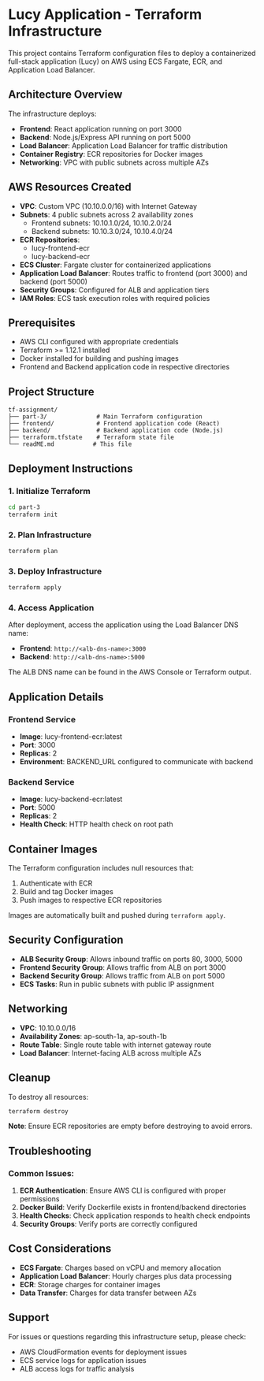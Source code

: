 # Lucy Application - Terraform Infrastructure

This project contains Terraform configuration files to deploy a containerized full-stack application (Lucy) on AWS using ECS Fargate, ECR, and Application Load Balancer.

## Architecture Overview

The infrastructure deploys:
- **Frontend**: React application running on port 3000
- **Backend**: Node.js/Express API running on port 5000
- **Load Balancer**: Application Load Balancer for traffic distribution
- **Container Registry**: ECR repositories for Docker images
- **Networking**: VPC with public subnets across multiple AZs

## AWS Resources Created

- **VPC**: Custom VPC (10.10.0.0/16) with Internet Gateway
- **Subnets**: 4 public subnets across 2 availability zones
  - Frontend subnets: 10.10.1.0/24, 10.10.2.0/24
  - Backend subnets: 10.10.3.0/24, 10.10.4.0/24
- **ECR Repositories**: 
  - lucy-frontend-ecr
  - lucy-backend-ecr
- **ECS Cluster**: Fargate cluster for containerized applications
- **Application Load Balancer**: Routes traffic to frontend (port 3000) and backend (port 5000)
- **Security Groups**: Configured for ALB and application tiers
- **IAM Roles**: ECS task execution roles with required policies

## Prerequisites

- AWS CLI configured with appropriate credentials
- Terraform >= 1.12.1 installed
- Docker installed for building and pushing images
- Frontend and Backend application code in respective directories

## Project Structure

```
tf-assignment/
├── part-3/              # Main Terraform configuration
├── frontend/            # Frontend application code (React)
├── backend/             # Backend application code (Node.js)
├── terraform.tfstate    # Terraform state file
└── readME.md           # This file
```

## Deployment Instructions

### 1. Initialize Terraform
```bash
cd part-3
terraform init
```

### 2. Plan Infrastructure
```bash
terraform plan
```

### 3. Deploy Infrastructure
```bash
terraform apply
```

### 4. Access Application
After deployment, access the application using the Load Balancer DNS name:
- **Frontend**: `http://<alb-dns-name>:3000`
- **Backend**: `http://<alb-dns-name>:5000`

The ALB DNS name can be found in the AWS Console or Terraform output.

## Application Details

### Frontend Service
- **Image**: lucy-frontend-ecr:latest
- **Port**: 3000
- **Replicas**: 2
- **Environment**: BACKEND_URL configured to communicate with backend

### Backend Service
- **Image**: lucy-backend-ecr:latest
- **Port**: 5000
- **Replicas**: 2
- **Health Check**: HTTP health check on root path

## Container Images

The Terraform configuration includes null resources that:
1. Authenticate with ECR
2. Build and tag Docker images
3. Push images to respective ECR repositories

Images are automatically built and pushed during `terraform apply`.

## Security Configuration

- **ALB Security Group**: Allows inbound traffic on ports 80, 3000, 5000
- **Frontend Security Group**: Allows traffic from ALB on port 3000
- **Backend Security Group**: Allows traffic from ALB on port 5000
- **ECS Tasks**: Run in public subnets with public IP assignment

## Networking

- **VPC**: 10.10.0.0/16
- **Availability Zones**: ap-south-1a, ap-south-1b
- **Route Table**: Single route table with internet gateway route
- **Load Balancer**: Internet-facing ALB across multiple AZs

## Cleanup

To destroy all resources:
```bash
terraform destroy
```

**Note**: Ensure ECR repositories are empty before destroying to avoid errors.

## Troubleshooting

### Common Issues:
1. **ECR Authentication**: Ensure AWS CLI is configured with proper permissions
2. **Docker Build**: Verify Dockerfile exists in frontend/backend directories
3. **Health Checks**: Check application responds to health check endpoints
4. **Security Groups**: Verify ports are correctly configured

## Cost Considerations

- **ECS Fargate**: Charges based on vCPU and memory allocation
- **Application Load Balancer**: Hourly charges plus data processing
- **ECR**: Storage charges for container images
- **Data Transfer**: Charges for data transfer between AZs

## Support

For issues or questions regarding this infrastructure setup, please check:
- AWS CloudFormation events for deployment issues
- ECS service logs for application issues
- ALB access logs for traffic analysis
